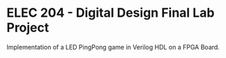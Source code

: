 # ELEC 204 - Digital Design Final Lab Project
Implementation of a LED PingPong game in Verilog HDL on a FPGA Board. 
